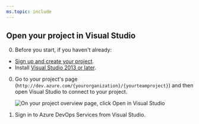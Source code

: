 ```yaml
---
ms.topic: include
---
```


##	Open your project in Visual Studio

0. Before you start, if you haven't already:

 * [Sign up and create your project](../../../organizations/accounts/create-organization.md).
 * Install [Visual Studio 2013 or later](https://visualstudio.microsoft.com/downloads).

0. Go to your project's page 
(```http://dev.azure.com/{yourorganization}/{yourteamproject}```)
and then open Visual Studio to connect to your project.

	![On your project overview page, click Open in Visual Studio](../../../_shared/_img/GoHomeOpenInVisualStudio.png)

0. Sign in to Azure DevOps Services from Visual Studio. 